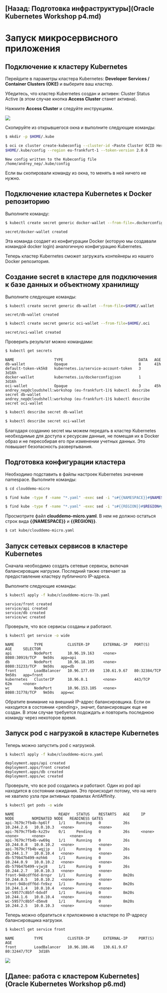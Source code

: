 ## [Назад: Подготовка инфраструктуры](Oracle Kubernetes Workshop p4.md)

# Запуск микросервисного приложения

## Подключение к кластеру Kubernetes

Перейдите в параметры кластера Kubernetes: **Developer Services /
Container Clusters (OKE)** и выберите ваш кластер.

Убедитесь, что кластер Kubernetes создан и активен: Cluster Status Active (в этом случае кнопка **Access Cluster** станет активна).

Нажмите **Access Cluster** и следуйте инструкциям.

![](media/p5/image1.png)

Скопируйте из открывшегося окна и выполните следующие команды:

```bash
$ mkdir -p $HOME/.kube
```

```bash
$ oci ce cluster create-kubeconfig --cluster-id <Paste Cluster OCID Here> --file
$HOME/.kube/config --region eu-frankfurt-1 --token-version 2.0.0
```

```
New config written to the Kubeconfig file /home/andrey_nep/.kube/config
```

Если вы скопировали команду из окна, то менять в ней ничего не нужно.

## Подключение кластера Kubernetes к Docker репозиторию

Выполните команду:

```bash
$ kubectl create secret generic docker-wallet --from-file=.dockerconfigjson=$HOME/.docker/config.json --type=kubernetes.io/dockerconfigjson
```

```
secret/docker-wallet created
```

Эта команда создает из конфигурации Docker (которую мы создавали командой docker login) аналогичную конфигурацию Kubernetes.

Теперь кластер Kubernetes сможет загружать контейнеры из нашего Docker
репозитория.

## Создание secret в кластере для подключения к базе данных и объектному хранилищу

Выполните следующие команды:

```bash
$ kubectl create secret generic db-wallet --from-file=$HOME/.wallet
```

```
secret/db-wallet created
```

```bash
$ kubectl create secret generic oci-wallet --from-file=$HOME/.oci
```

```
secret/oci-wallet created
```

Проверить результат можно командами:

```bash
$ kubectl get secrets
```

```
NAME                  TYPE                                  DATA   AGE
db-wallet             Opaque                                8      41h
default-token-vk5k8   kubernetes.io/service-account-token   3      3d16h
docker-wallet         kubernetes.io/dockerconfigjson        1      3d16h
oci-wallet            Opaque                                3      45h
andrey_nep@cloudshell:workshop (eu-frankfurt-1)$ kubectl describe secret db-wallet
andrey_nep@cloudshell:workshop (eu-frankfurt-1)$ kubectl describe secret oci-wallet
```

```bash
$ kubectl describe secret db-wallet
```

```bash
$ kubectl describe secret oci-wallet
```

Благодаря созданию secret мы можем передать в кластер Kubernetes необходимые для доступа к ресурсам данные, не помещая их в Docker образ и не пересобирая его при изменении учетных данных. Это повышает безопасность развертывания.

## Подготовка конфигурации кластера 

Необходимо подставить в файлы настроек Kubernetes значение namespace. Выполните команды:

```bash
$ cd clouddemo-micro
```

```bash
$ find kube -type f -name "*.yaml" -exec sed -i "s#{{NAMESPACE}}#$NAMESPACE#g" {} +
```

```bash
$ find kube -type f -name "*.yaml" -exec sed -i "s#{{REGION}}#$REGION#g" {} +
```

Просмотрите файл **clouddemo-micro.yaml**. В нем не должно остаться строк
вида **{{NAMESPACE}}** и **{{REGION}}**.

```bash
$ cat kube/clouddemo-micro.yaml
```

## Запуск сетевых сервисов в кластере Kubernetes

Сначала необходимо создать сетевые сервисы, включая балансировщик нагрузки. Последний также отвечает за предоставление кластеру публичного IP-адреса.

Выполните следующие команды:

```bash
$ kubectl apply -f kube/clouddemo-micro-lb.yaml
```

```
service/front created
service/api created
service/db created
service/wc created
```

Проверьте, что все сервисы созданы и работают.

```bash
$ kubectl get service -o wide
```

```
NAME         TYPE           CLUSTER-IP      EXTERNAL-IP   PORT(S)          AGE     SELECTOR
api          NodePort       10.96.19.163    <none>        8080:30919/TCP   9m50s   app=api
db           NodePort       10.96.18.105    <none>        8080:31233/TCP   9m50s   app=db
front        LoadBalancer   10.96.177.69    130.61.9.67   80:32384/TCP     9m50s   app=front
kubernetes   ClusterIP      10.96.0.1       <none>        443/TCP          62m     <none>
wc           NodePort       10.96.153.105   <none>        8080:31778/TCP   9m50s   app=wc
```

Обратите внимание на внешний IP-адрес балансировщика. Если он находится в состоянии \<pending\>, значит, балансировщик еще не создан. В этом случае требуется подождать и повторить последнюю команду через некоторое время.

## Запуск pod с нагрузкой в кластере Kubernetes

Теперь можно запустить pod с нагрузкой.

```bash
$ kubectl apply -f kube/clouddemo-micro.yaml
```

```
deployment.apps/api created
deployment.apps/front created
deployment.apps/db created
deployment.apps/wc created
```

Проверьте, что все pod создались и работают. Один из pod api находится в состоянии ожидания. Это происходит потому, что на него не хватило узла при активных правилах AntiAffinity.

```bash
$ kubectl get pods -o wide
```

```
NAME                    READY   STATUS    RESTARTS   AGE     IP           NODE        NOMINATED NODE   READINESS GATES
api-7679c7fb4b-hp6lf    1/1     Running   0          26s     10.244.2.6   10.0.10.3   <none>           <none>
api-7679c7fb4b-kz25v    0/1     Pending   0          26s     <none>       <none>      <none>           <none>
api-7679c7fb4b-vw69q    1/1     Running   0          26s     10.244.0.8   10.0.10.2   <none>           <none>
api-7679c7fb4b-wqjjp    1/1     Running   0          26s     10.244.1.7   10.0.10.4   <none>           <none>
db-579b47b499-mzhk6     1/1     Running   0          26s     10.244.0.9   10.0.10.2   <none>           <none>
db-579b47b499-vjwj8     1/1     Running   0          26s     10.244.2.7   10.0.10.3   <none>           <none>
front-948cdff6d-8rnpr   1/1     Running   0          8m20s   10.244.0.5   10.0.10.2   <none>           <none>
front-948cdff6d-fn9xz   1/1     Running   0          8m20s   10.244.1.4   10.0.10.4   <none>           <none>
wc-59577c8b5f-6dxdf     1/1     Running   0          8m20s   10.244.1.6   10.0.10.4   <none>           <none>
wc-59577c8b5f-d5mv8     1/1     Running   0          8m20s   10.244.2.5   10.0.10.3   <none>           <none>

```

Теперь можно обратиться к приложению в кластере по IP-адресу балансировщика нагрузки.

```bash
$ kubectl get service front
```

```
NAME         TYPE           CLUSTER-IP      EXTERNAL-IP     PORT(S)        AGE
front        LoadBalancer   10.96.108.46    130.61.9.67     80:32447/TCP   3d18h
```

![](media/p5/image2.png)

## [Далее: работа с кластером Kubernetes](Oracle Kubernetes Workshop p6.md)